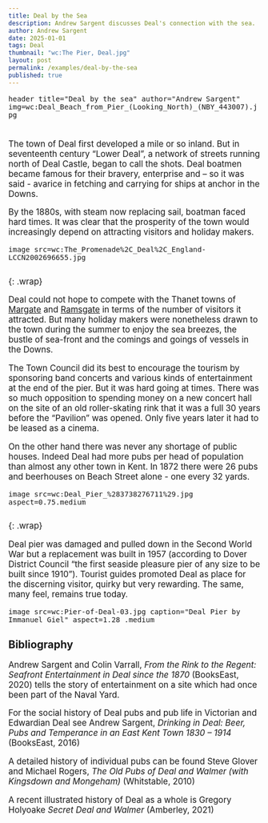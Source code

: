 ```yaml
---
title: Deal by the Sea
description: Andrew Sargent discusses Deal's connection with the sea.
author: Andrew Sargent
date: 2025-01-01
tags: Deal
thumbnail: "wc:The Pier, Deal.jpg"
layout: post
permalink: /examples/deal-by-the-sea
published: true
---
```


<style> p { font-size: 1.2em; } </style>

`header title="Deal by the sea" author="Andrew Sargent" img=wc:Deal_Beach_from_Pier_(Looking_North)_(NBY_443007).jpg`

#

##

The town of Deal first developed a mile or so inland. But in seventeenth century “Lower Deal”, a network of streets running north of Deal Castle, began to call the shots. Deal boatmen became famous for their bravery, enterprise and – so it was said - avarice in fetching and carrying for ships at anchor in the Downs.

By the 1880s, with steam now replacing sail, boatman faced hard times. It was clear that the prosperity of the town would increasingly depend on attracting visitors and holiday makers.

`image src=wc:The_Promenade%2C_Deal%2C_England-LCCN2002696655.jpg`

##
{: .wrap}

Deal could not hope to compete with the Thanet towns of [Margate](/19c/19c-margate) and [Ramsgate](/19c/19c-ramsgate) in terms of the number of visitors it attracted. But many holiday makers were nonetheless drawn to the town during the summer to enjoy the sea breezes, the bustle of sea-front and the comings and goings of vessels in the Downs.

The Town Council did its best to encourage the tourism by sponsoring band concerts and various kinds of entertainment at the end of the pier. But it was hard going at times. There was so much opposition to spending money on a new concert hall on the site of an old roller-skating rink that it was a full 30 years before the “Pavilion” was opened. Only five years later it had to be leased as a cinema.

On the other hand there was never any shortage of public houses. Indeed Deal had more pubs per head of population than almost any other town in Kent. In 1872 there were 26 pubs and beerhouses on Beach Street alone - one every 32 yards.

`image src=wc:Deal_Pier_%283738276711%29.jpg aspect=0.75.medium`

##
{: .wrap}

Deal pier was damaged and pulled down in the Second World War but a replacement was built in 1957 (according to Dover District Council “the first seaside pleasure pier of any size to be built since 1910”). Tourist guides promoted Deal as place for the discerning visitor, quirky but very rewarding.
The same, many feel, remains true today.

`image src=wc:Pier-of-Deal-03.jpg caption="Deal Pier by Immanuel Giel" aspect=1.28 .medium`

## Bibliography

Andrew Sargent and Colin Varrall, _From the Rink to the Regent: Seafront Entertainment in Deal since the 1870_ (BooksEast, 2020) tells the story of entertainment on a site which had once been part of the Naval Yard.

For the social history of Deal pubs and pub life in Victorian and Edwardian Deal see Andrew Sargent, _Drinking in Deal: Beer, Pubs and Temperance in an East Kent Town 1830 – 1914_ (BooksEast, 2016)

A detailed history of individual pubs can be found Steve Glover and Michael Rogers, _The Old Pubs of Deal and Walmer (with Kingsdown and Mongeham)_ (Whitstable, 2010)

A recent illustrated history of Deal as a whole is Gregory Holyoake _Secret Deal and Walmer_ (Amberley, 2021)


